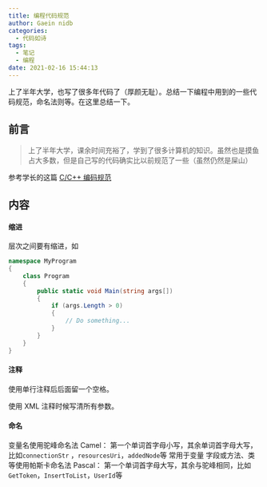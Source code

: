 ```yaml
---
title: 编程代码规范
author: Gaein nidb
categories:
  - 代码如诗
tags:
  - 笔记
  - 编程
date: 2021-02-16 15:44:13
---
```


上了半年大学，也写了很多年代码了（厚颜无耻）。总结一下编程中用到的一些代码规范，命名法则等。在这里总结一下。

<!--MORE-->

## 前言

> 上了半年大学，课余时间充裕了，学到了很多计算机的知识。虽然也是摸鱼占大多数，但是自己写的代码确实比以前规范了一些（虽然仍然是屎山）

参考学长的这篇 [C/C++ 编码规范](https://blog.dreace.top/2020/C-C-Coding-Standards/)

## 内容

#### 缩进

层次之间要有缩进，如

```cs
namespace MyProgram
{
    class Program
    {
        public static void Main(string args[])
        {
            if (args.Length > 0)
            {
                // Do something...
            }
        }
    }
}
```

#### 注释

使用单行注释后后面留一个空格。

使用 XML 注释时候写清所有参数。

#### 命名

变量名使用驼峰命名法 Camel：
第一个单词首字母小写，其余单词首字母大写，比如`connectionStr` ，`resourcesUri`，`addedNode`等
常用于变量
字段或方法、类等使用帕斯卡命名法 Pascal：
第一个单词首字母大写，其余与驼峰相同，比如`GetToken`，`InsertToList`，`UserId`等
